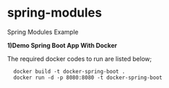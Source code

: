 # spring-modules
Spring Modules Example

**1)Demo Spring Boot App With Docker**

  The required docker codes to run are listed below;
```
  docker build -t docker-spring-boot . 
  docker run -d -p 8080:8080 -t docker-spring-boot
  ```
